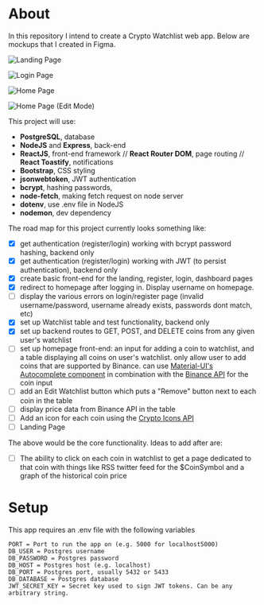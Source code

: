 # About

In this repository I intend to create a Crypto Watchlist web app. Below are mockups that I created in Figma.

![Landing Page](https://user-images.githubusercontent.com/52224377/110902002-cb416f80-82ca-11eb-9972-480ee2dee246.png)

![Login Page](https://user-images.githubusercontent.com/52224377/110894623-cde99800-82bd-11eb-8b3a-b02c25cd0d12.png)

![Home Page](https://user-images.githubusercontent.com/52224377/110894627-d0e48880-82bd-11eb-89dc-50163993afb5.png)

![Home Page (Edit Mode)](https://user-images.githubusercontent.com/52224377/110894630-d17d1f00-82bd-11eb-9461-dd31596bb012.png)

This project will use:

- **PostgreSQL**, database
- **NodeJS** and **Express**, back-end
- **ReactJS**, front-end framework // **React Router DOM**, page routing // **React Toastify**, notifications
- **Bootstrap**, CSS styling
- **jsonwebtoken**, JWT authentication
- **bcrypt**, hashing passwords,
- **node-fetch**, making fetch request on node server
- **dotenv**, use .env file in NodeJS
- **nodemon**, dev dependency

The road map for this project currently looks something like:

- [x] get authentication (register/login) working with bcrypt password hashing, backend only
- [x] get authentication (register/login) working with JWT (to persist authentication), backend only
- [x] create basic front-end for the landing, register, login, dashboard pages
- [x] redirect to homepage after logging in. Display username on homepage.
- [ ] display the various errors on login/register page (invalid username/password, username already exists, passwords dont match, etc)
- [x] set up Watchlist table and test functionality, backend only
- [x] set up backend routes to GET, POST, and DELETE coins from any given user's watchlist
- [ ] set up homepage front-end: an input for adding a coin to watchlist, and a table displaying all coins on user's watchlist. only allow user to add coins that are supported by Binance. can use [Material-UI's Autocomplete component](https://material-ui.com/components/autocomplete/) in combination with the [Binance API](https://github.com/binance/binance-spot-api-docs/blob/master/rest-api.md) for the coin input
- [ ] add an Edit Watchlist button which puts a "Remove" button next to each coin in the table
- [ ] display price data from Binance API in the table
- [ ] Add an icon for each coin using the [Crypto Icons API](https://cryptoicons.org/)
- [ ] Landing Page

The above would be the core functionality. Ideas to add after are:

- [ ] The ability to click on each coin in watchlist to get a page dedicated to that coin with things like RSS twitter feed for the $CoinSymbol and a graph of the historical coin price

# Setup

This app requires an .env file with the following variables

```
PORT = Port to run the app on (e.g. 5000 for localhost5000)
DB_USER = Postgres username
DB_PASSWORD = Postgres password
DB_HOST = Postgres host (e.g. localhost)
DB_PORT = Postgres port, usually 5432 or 5433
DB_DATABASE = Postgres database
JWT_SECRET_KEY = Secret key used to sign JWT tokens. Can be any arbitrary string.
```
